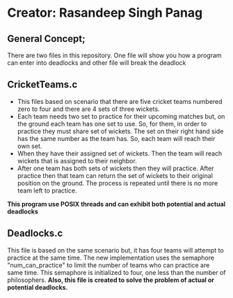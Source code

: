 # Creator: Rasandeep Singh Panag

## General Concept;
There are two files in this repository. One file will show you how a program can enter into deadlocks and other file will break the deadlock

## CricketTeams.c
- This files based on scenario that there are five cricket teams numbered zero to four and there are 4 sets of three wickets.   
- Each team needs two set to practice for their upcoming matches but, on the  ground each team has one set to use. So, for them, in order to practice they must share set of wickets. The set on their right hand side has the same number as the team has. So, each team will reach their own set.  
- When they have their assigned set of wickets. Then the team will reach wickets that is assigned to their neighbor.    
- After one team has both sets of wickets then they will practice. After practice then that team can return the set of wickets to their original position on the ground. The process is repeated until there is no more team left to practice.

**This program use POSIX threads and can exhibit both potential and actual deadlocks**

## Deadlocks.c
This file is based on the same scenario but, it has four teams will attempt to practice at the same time. The new implementation uses the semaphore "num_can_practice" to limit the number of teams who can practice are same time. This semaphore is initialized to four, one less than the number of philosophers.
**Also, this file is created to solve the problem of actual or potential deadlocks.**
